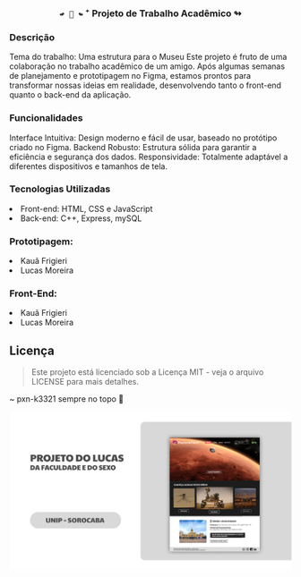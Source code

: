 <div align="center"><h3> <code>↫ 📌 ↬</code> ⁺  Projeto de Trabalho Acadêmico ↬</h3>
</div>


<h3>Descrição</h3>
Tema do trabalho: Uma estrutura para o Museu
Este projeto é fruto de uma colaboração no trabalho acadêmico de um amigo. Após algumas semanas de planejamento e prototipagem no Figma, estamos prontos para transformar nossas ideias em realidade, desenvolvendo tanto o front-end quanto o back-end da aplicação.

<h3> Funcionalidades </h3>
Interface Intuitiva: Design moderno e fácil de usar, baseado no protótipo criado no Figma.
Backend Robusto: Estrutura sólida para garantir a eficiência e segurança dos dados.
Responsividade: Totalmente adaptável a diferentes dispositivos e tamanhos de tela.
<h3>Tecnologias Utilizadas</h3>
<li> Front-end: HTML, CSS e JavaScript
<li> Back-end: C++, Express, mySQL

<h3>Prototipagem:</h3>
<li> Kauã Frigieri
<li> Lucas Moreira

<h3>Front-End:</h3>
<li> Kauã Frigieri
<li> Lucas Moreira
  
<h2>Licença</h2>

> Este projeto está licenciado sob a Licença MIT - veja o arquivo LICENSE para mais detalhes.

~ pxn-k3321 sempre no topo 🚀


<img align="right" alt="PXN-ImgPrototipoMuseu" src="/ImgMuseu.png">
